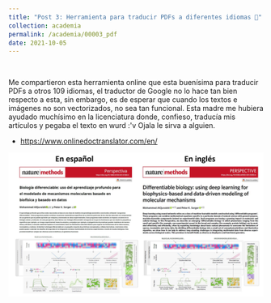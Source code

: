 ```yaml
---
title: "Post 3: Herramienta para traducir PDFs a diferentes idiomas 🔧"
collection: academia
permalink: /academia/00003_pdf
date: 2021-10-05
---
```


&nbsp;

Me compartieron esta herramienta online que esta buenísima para traducir PDFs a otros 109 idiomas, el traductor de Google no lo hace tan bien respecto a esta, sin embargo, es de esperar que cuando los textos e imágenes no son vectorizados, no sea tan funcional. Esta madre me hubiera ayudado muchísimo en la licenciatura donde, confieso, traducía mis artículos y pegaba el texto en wurd :'v 
Ojala le sirva a alguien.  
* <https://www.onlinedoctranslator.com/en/>

![img](/images/academia/00002.jpg)
